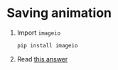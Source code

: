 # Saving animation

1. Import `imageio`

    ```sh
    pip install imageio
    ```

2. Read [this answer](https://stackoverflow.com/a/64138246)